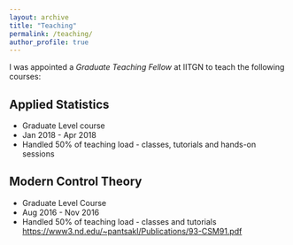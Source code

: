 ```yaml
---
layout: archive
title: "Teaching"
permalink: /teaching/
author_profile: true
---
```


I was appointed a *Graduate Teaching Fellow* at IITGN to teach the following courses:

## Applied Statistics
- Graduate Level course
- Jan 2018 - Apr 2018
- Handled 50% of teaching load - classes, tutorials and hands-on sessions

## Modern Control Theory
- Graduate Level Course
- Aug 2016 - Nov 2016
- Handled 50% of teaching load - classes and tutorials
https://www3.nd.edu/~pantsakl/Publications/93-CSM91.pdf